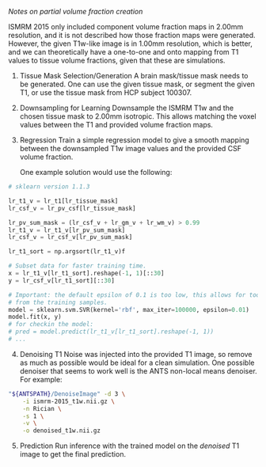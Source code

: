 *Notes on partial volume fraction creation*

ISMRM 2015 only included component volume fraction maps in 2.00mm resolution, and it is
not described how those fraction maps were generated. However, the given T1w-like image
is in 1.00mm resolution, which is better, and we can theoretically have a one-to-one and
onto mapping from T1 values to tissue volume fractions, given that these are simulations.

1. Tissue Mask Selection/Generation
    A brain mask/tissue mask needs to be generated. One can use the given tissue mask, or
segment the given T1, or use the tissue mask from HCP subject 100307.

2. Downsampling for Learning
    Downsample the ISMRM T1w and the chosen tissue mask to 2.00mm isotropic. This allows
    matching the voxel values between the T1 and provided volume fraction maps.

3. Regression
    Train a simple regression model to give a smooth mapping between the downsampled
    T1w image values and the provided CSF volume fraction.

    One example solution would use the following:

```python
# sklearn version 1.1.3

lr_t1_v = lr_t1[lr_tissue_mask]
lr_csf_v = lr_pv_csf[lr_tissue_mask]

lr_pv_sum_mask = (lr_csf_v + lr_gm_v + lr_wm_v) > 0.99
lr_t1_v = lr_t1_v[lr_pv_sum_mask]
lr_csf_v = lr_csf_v[lr_pv_sum_mask]

lr_t1_sort = np.argsort(lr_t1_v)f

# Subset data for faster training time.
x = lr_t1_v[lr_t1_sort].reshape(-1, 1)[::30]
y = lr_csf_v[lr_t1_sort][::30]

# Important: the default epsilon of 0.1 is too low, this allows for too much deviation
# from the training samples.
model = sklearn.svm.SVR(kernel='rbf', max_iter=100000, epsilon=0.01)
model.fit(x, y)
# for checkin the model:
# pred = model.predict(lr_t1_v[lr_t1_sort].reshape(-1, 1))
# ...
```

4. Denoising T1
    Noise was injected into the provided T1 image, so remove as much as possible would
    be ideal for a clean simulation. One possible denoiser that seems to work well is the
    ANTS non-local means denoiser. For example:

```bash
"${ANTSPATH}/DenoiseImage" -d 3 \
    -i ismrm-2015_t1w.nii.gz \
    -n Rician \
    -s 1 \
    -v \
    -o denoised_t1w.nii.gz
```

5. Prediction
    Run inference with the trained model on the *denoised* T1 image to get the final
    prediction.
